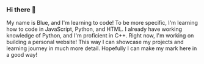 ### Hi there 👋
My name is Blue, and I'm learning to code!
To be more specific, I'm learning how to code in JavaScript, Python, and HTML. I already have working knowledge of Python, and I'm proficient in C++.
Right now, I'm working on building a personal website! This way I can showcase my projects and learning journey in much more detail.
Hopefully I can make my mark here in a good way!
